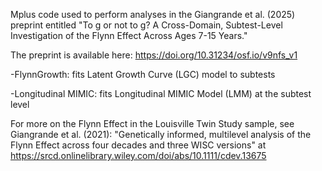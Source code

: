 Mplus code used to perform analyses in the Giangrande et al. (2025) preprint entitled "To g or not to g? A Cross-Domain, Subtest-Level Investigation of the Flynn Effect Across Ages 7-15 Years."

The preprint is available here: https://doi.org/10.31234/osf.io/v9nfs_v1

-FlynnGrowth: fits Latent Growth Curve (LGC) model to subtests

-Longitudinal MIMIC: fits Longitudinal MIMIC Model (LMM) at the subtest level

For more on the Flynn Effect in the Louisville Twin Study sample, see Giangrande et al. (2021): "Genetically informed, multilevel analysis of the Flynn Effect across four decades and three WISC versions" at https://srcd.onlinelibrary.wiley.com/doi/abs/10.1111/cdev.13675

